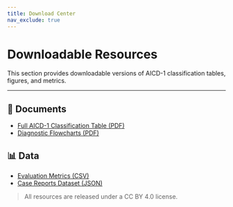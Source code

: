 ```yaml
---
title: Download Center
nav_exclude: true
---
```


# Downloadable Resources

This section provides downloadable versions of AICD-1 classification tables, figures, and metrics.

---

## 📘 Documents

- [Full AICD-1 Classification Table (PDF)](assets/pdf/aicd1_classification.pdf)
- [Diagnostic Flowcharts (PDF)](assets/pdf/aicd_diagnostics.pdf)

## 📊 Data

- [Evaluation Metrics (CSV)](assets/pdf/metrics.csv)
- [Case Reports Dataset (JSON)](assets/pdf/cases.json)

> All resources are released under a CC BY 4.0 license.
